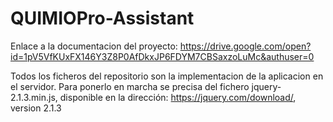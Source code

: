 # QUIMIOPro-Assistant

Enlace a la documentacion del proyecto:
https://drive.google.com/open?id=1pV5VfKUxFX146Y3Z8P0AfDkxJP6FDYM7CBSaxzoLuMc&authuser=0

Todos los ficheros del repositorio son la implementacion de la aplicacion en el servidor. Para ponerlo en marcha se precisa del fichero jquery-2.1.3.min.js, disponible en la dirección: https://jquery.com/download/, version 2.1.3
